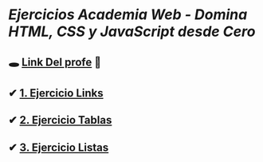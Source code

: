 # <i>Ejercicios Academia Web - Domina HTML, CSS y JavaScript desde Cero</i>
## 🕳 [Link Del profe](https://www.udemy.com/user/globalmentoring/) 💫
## ✔ [1. Ejercicio Links](https://github.com/DANIELXXOMG2/Ejercicios-Curso-Academia-Web-HTML-CSS-JS/tree/master/1.%20Ejercicio%20Links)
## ✔ [2. Ejercicio Tablas](https://github.com/DANIELXXOMG2/Ejercicios-Curso-Academia-Web-HTML-CSS-JS/tree/master/2.%20Ejercicio%20Tablas)
## ✔ [3. Ejercicio Listas](https://github.com/DANIELXXOMG2/Ejercicios-Curso-Academia-Web-HTML-CSS-JS/tree/master/3.%20Ejercicio%20Listas)
